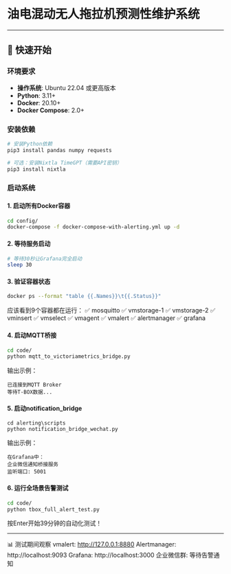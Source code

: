 # 油电混动无人拖拉机预测性维护系统

---

## 🚀 快速开始

### 环境要求

- **操作系统**: Ubuntu 22.04 或更高版本
- **Python**: 3.11+
- **Docker**: 20.10+
- **Docker Compose**: 2.0+

### 安装依赖

```bash
# 安装Python依赖
pip3 install pandas numpy requests

# 可选：安装Nixtla TimeGPT（需要API密钥）
pip3 install nixtla
```

### 启动系统

#### 1. 启动所有Docker容器

```bash
cd config/
docker-compose -f docker-compose-with-alerting.yml up -d
```

#### 2. 等待服务启动

```bash
# 等待30秒让Grafana完全启动
sleep 30
```

#### 3. 验证容器状态

```bash
docker ps --format "table {{.Names}}\t{{.Status}}"
```

应该看到9个容器都在运行：
✅ mosquitto
✅ vmstorage-1
✅ vmstorage-2
✅ vminsert
✅ vmselect
✅ vmagent
✅ vmalert
✅ alertmanager
✅ grafana


#### 4. 启动MQTT桥接

```bash
cd code/
python mqtt_to_victoriametrics_bridge.py
```

输出示例：
```
已连接到MQTT Broker
等待T-BOX数据...
```

#### 5. 启动notification_bridge

```
cd alerting\scripts
python notification_bridge_wechat.py

```

输出示例：
```
在Grafana中：
企业微信通知桥接服务
监听端口: 5001
```

#### 6. 运行全场景告警测试

```bash
cd code/
python tbox_full_alert_test.py
```

按Enter开始39分钟的自动化测试！

---

📊 测试期间观察
vmalert: http://127.0.0.1:8880
Alertmanager: http://localhost:9093
Grafana: http://localhost:3000
企业微信群: 等待告警通知
